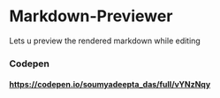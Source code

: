 # Markdown-Previewer
Lets u preview the rendered markdown while editing


### Codepen
#### https://codepen.io/soumyadeepta_das/full/vYNzNqy
